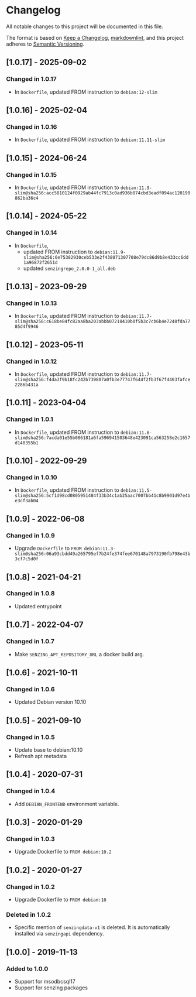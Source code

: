 # Changelog

All notable changes to this project will be documented in this file.

The format is based on [Keep a Changelog](https://keepachangelog.com/en/1.0.0/),
[markdownlint](https://dlaa.me/markdownlint/),
and this project adheres to [Semantic Versioning](https://semver.org/spec/v2.0.0.html).

## [1.0.17] - 2025-09-02

### Changed in 1.0.17

- In `Dockerfile`, updated FROM instruction to `debian:12-slim`

## [1.0.16] - 2025-02-04

### Changed in 1.0.16

- In `Dockerfile`, updated FROM instruction to `debian:11.11-slim`

## [1.0.15] - 2024-06-24

### Changed in 1.0.15

- In `Dockerfile`, updated FROM instruction to `debian:11.9-slim@sha256:acc5810124f0929ab44fc7913c0ad936b074cbd3eadf094ac120190862ba36c4`

## [1.0.14] - 2024-05-22

### Changed in 1.0.14

- In `Dockerfile`,
  - updated FROM instruction to `debian:11.9-slim@sha256:0e75382930ceb533e2f438071307708e79dc86d9b8e433cc6dd1a96872f2651d`
  - updated `senzingrepo_2.0.0-1_all.deb`

## [1.0.13] - 2023-09-29

### Changed in 1.0.13

- In `Dockerfile`, updated FROM instruction to `debian:11.7-slim@sha256:c618be84fc82aa8ba203abbb07218410b0f5b3c7cb6b4e7248fda7785d4f9946`

## [1.0.12] - 2023-05-11

### Changed in 1.0.12

- In `Dockerfile`, updated FROM instruction to `debian:11.7-slim@sha256:f4da3f9b18fc242b739807a0fb3e77747f644f2fb3f67f4403fafce2286b431a`

## [1.0.11] - 2023-04-04

### Changed in 1.0.1

- In `Dockerfile`, updated FROM instruction to `debian:11.6-slim@sha256:7acda01e55b086181a6fa596941503648e423091ca563258e2c1657d140355b1`

## [1.0.10] - 2022-09-29

### Changed in 1.0.10

- In `Dockerfile`, updated FROM instruction to `debian:11.5-slim@sha256:5cf1d98cd0805951484f33b34c1ab25aac7007bb41c8b9901d97e4be3cf3ab04`

## [1.0.9] - 2022-06-08

### Changed in 1.0.9

- Upgrade `Dockerfile` to `FROM debian:11.3-slim@sha256:06a93cbdd49a265795ef7b24fe374fee670148a7973190fb798e43b3cf7c5d0f`

## [1.0.8] - 2021-04-21

### Changed in 1.0.8

- Updated entrypoint

## [1.0.7] - 2022-04-07

### Changed in 1.0.7

- Make `SENZING_APT_REPOSITORY_URL` a docker build arg.

## [1.0.6] - 2021-10-11

### Changed in 1.0.6

- Updated Debian version 10.10

## [1.0.5] - 2021-09-10

### Changed in 1.0.5

- Update base to debian:10.10
- Refresh apt metadata

## [1.0.4] - 2020-07-31

### Changed in 1.0.4

- Add `DEBIAN_FRONTEND` environment variable.

## [1.0.3] - 2020-01-29

### Changed in 1.0.3

- Upgrade Dockerfile to `FROM debian:10.2`

## [1.0.2] - 2020-01-27

### Changed in 1.0.2

- Upgrade Dockerfile to `FROM debian:10`

### Deleted in 1.0.2

- Specific mention of `senzingdata-v1` is deleted.
  It is automatically installed via `senzingapi` dependency.

## [1.0.0] - 2019-11-13

### Added to 1.0.0

- Support for msodbcsql17
- Support for senzing packages
